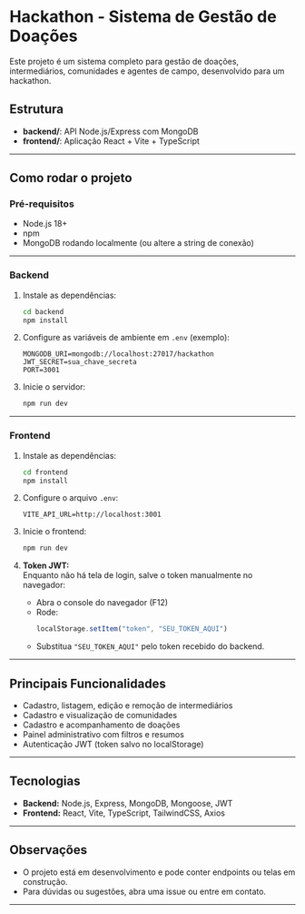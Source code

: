 # Hackathon - Sistema de Gestão de Doações

Este projeto é um sistema completo para gestão de doações, intermediários, comunidades e agentes de campo, desenvolvido para um hackathon.

## Estrutura

- **backend/**: API Node.js/Express com MongoDB
- **frontend/**: Aplicação React + Vite + TypeScript

---

## Como rodar o projeto

### Pré-requisitos

- Node.js 18+
- npm
- MongoDB rodando localmente (ou altere a string de conexão)

---

### Backend

1. Instale as dependências:
    ```sh
    cd backend
    npm install
    ```

2. Configure as variáveis de ambiente em `.env` (exemplo):
    ```
    MONGODB_URI=mongodb://localhost:27017/hackathon
    JWT_SECRET=sua_chave_secreta
    PORT=3001
    ```

3. Inicie o servidor:
    ```sh
    npm run dev
    ```

---

### Frontend

1. Instale as dependências:
    ```sh
    cd frontend
    npm install
    ```

2. Configure o arquivo `.env`:
    ```
    VITE_API_URL=http://localhost:3001
    ```

3. Inicie o frontend:
    ```sh
    npm run dev
    ```

4. **Token JWT:**  
   Enquanto não há tela de login, salve o token manualmente no navegador:
    - Abra o console do navegador (F12)
    - Rode:
      ```js
      localStorage.setItem("token", "SEU_TOKEN_AQUI")
      ```
    - Substitua `"SEU_TOKEN_AQUI"` pelo token recebido do backend.

---

## Principais Funcionalidades

- Cadastro, listagem, edição e remoção de intermediários
- Cadastro e visualização de comunidades
- Cadastro e acompanhamento de doações
- Painel administrativo com filtros e resumos
- Autenticação JWT (token salvo no localStorage)

---

## Tecnologias

- **Backend:** Node.js, Express, MongoDB, Mongoose, JWT
- **Frontend:** React, Vite, TypeScript, TailwindCSS, Axios

---

## Observações

- O projeto está em desenvolvimento e pode conter endpoints ou telas em construção.
- Para dúvidas ou sugestões, abra uma issue ou entre em contato.

---